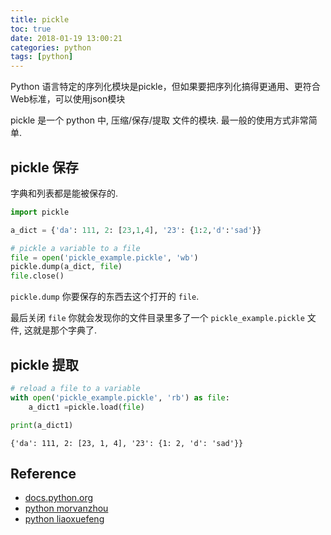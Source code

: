 ```yaml
---
title: pickle
toc: true
date: 2018-01-19 13:00:21
categories: python
tags: [python]
---
```


Python 语言特定的序列化模块是pickle，但如果要把序列化搞得更通用、更符合Web标准，可以使用json模块

<!-- more -->

pickle 是一个 python 中, 压缩/保存/提取 文件的模块. 最一般的使用方式非常简单. 

## pickle 保存

字典和列表都是能被保存的.

```python
import pickle

a_dict = {'da': 111, 2: [23,1,4], '23': {1:2,'d':'sad'}}

# pickle a variable to a file
file = open('pickle_example.pickle', 'wb')
pickle.dump(a_dict, file)
file.close()
```

`pickle.dump` 你要保存的东西去这个打开的 `file`. 

最后关闭 `file` 你就会发现你的文件目录里多了一个 `pickle_example.pickle` 文件, 这就是那个字典了.

## pickle 提取


```python
# reload a file to a variable
with open('pickle_example.pickle', 'rb') as file:
    a_dict1 =pickle.load(file)

print(a_dict1)
```

    {'da': 111, 2: [23, 1, 4], '23': {1: 2, 'd': 'sad'}}

## Reference

- [docs.python.org][1]
- [python morvanzhou][2]
- [python liaoxuefeng][3]

[1]: https://docs.python.org/
[2]: https://morvanzhou.github.io/
[3]: https://www.liaoxuefeng.com/